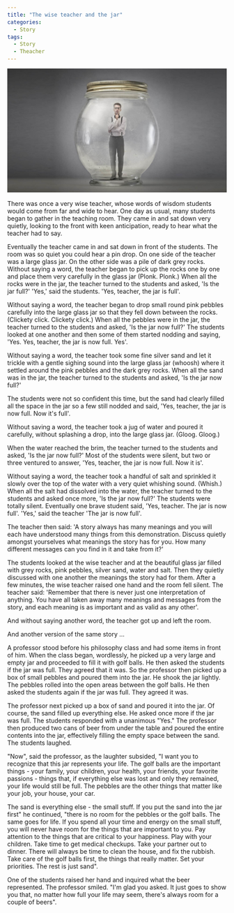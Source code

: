```yaml
---
title: "The wise teacher and the jar"
categories:
  - Story
tags: 
  - Story
  - Theacher
---
```


![no-alignment](/assets/images/wise-teacher-1200x675.jpg)

There was once a very wise teacher, whose words of wisdom students would come from far and wide to hear. One day as usual, many students began to gather in the teaching room. They came in and sat down very quietly, looking to the front with keen anticipation, ready to hear what the teacher had to say.

Eventually the teacher came in and sat down in front of the students. The room was so quiet you could hear a pin drop. On one side of the teacher was a large glass jar. On the other side was a pile of dark grey rocks. Without saying a word, the teacher began to pick up the rocks one by one and place them very carefully in the glass jar (Plonk. Plonk.) When all the rocks were in the jar, the teacher turned to the students and asked, 'Is the jar full?' 'Yes,' said the students. 'Yes, teacher, the jar is full'.

Without saying a word, the teacher began to drop small round pink pebbles carefully into the large glass jar so that they fell down between the rocks. (Clickety click. Clickety click.) When all the pebbles were in the jar, the teacher turned to the students and asked, 'Is the jar now full?' The students looked at one another and then some of them started nodding and saying, 'Yes. Yes, teacher, the jar is now full. Yes'.

Without saying a word, the teacher took some fine silver sand and let it trickle with a gentle sighing sound into the large glass jar (whoosh) where it settled around the pink pebbles and the dark grey rocks. When all the sand was in the jar, the teacher turned to the students and asked, 'Is the jar now full?'

The students were not so confident this time, but the sand had clearly filled all the space in the jar so a few still nodded and said, 'Yes, teacher, the jar is now full. Now it's full'.

Without saving a word, the teacher took a jug of water and poured it carefully, without splashing a drop, into the large glass jar. (Gloog. Gloog.)

When the water reached the brim, the teacher turned to the students and asked, 'Is the jar now full?' Most of the students were silent, but two or three ventured to answer, 'Yes, teacher, the jar is now full. Now it is'.

Without saying a word, the teacher took a handful of salt and sprinkled it slowly over the top of the water with a very quiet whishing sound. (Whish.) When all the salt had dissolved into the water, the teacher turned to the students and asked once more, 'Is the jar now full?' The students were totally silent. Eventually one brave student said, 'Yes, teacher. The jar is now full'. 'Yes,' said the teacher 'The jar is now full'.

The teacher then said: 'A story always has many meanings and you will each have understood many things from this demonstration. Discuss quietly amongst yourselves what meanings the story has for you. How many different messages can you find in it and take from it?'

The students looked at the wise teacher and at the beautiful glass jar filled with grey rocks, pink pebbles, silver sand, water and salt. Then they quietly discussed with one another the meanings the story had for them. After a few minutes, the wise teacher raised one hand and the room fell silent. The teacher said: 'Remember that there is never just one interpretation of anything. You have all taken away many meanings and messages from the story, and each meaning is as important and as valid as any other'.

And without saying another word, the teacher got up and left the room.

And another version of the same story ...

A professor stood before his philosophy class and had some items in front of him. When the class began, wordlessly, he picked up a very large and empty jar and proceeded to fill it with golf balls. He then asked the students if the jar was full. They agreed that it was. So the professor then picked up a box of small pebbles and poured them into the jar. He shook the jar lightly. The pebbles rolled into the open areas between the golf balls. He then asked the students again if the jar was full. They agreed it was.

The professor next picked up a box of sand and poured it into the jar. Of course, the sand filled up everything else. He asked once more if the jar was full. The students responded with a unanimous "Yes." The professor then produced two cans of beer from under the table and poured the entire contents into the jar, effectively filling the empty space between the sand. The students laughed.

"Now", said the professor, as the laughter subsided, "I want you to recognize that this jar represents your life. The golf balls are the important things - your family, your children, your health, your friends, your favorite passions - things that, if everything else was lost and only they remained, your life would still be full. The pebbles are the other things that matter like your job, your house, your car.

The sand is everything else - the small stuff. If you put the sand into the jar first" he continued, "there is no room for the pebbles or the golf balls. The same goes for life. If you spend all your time and energy on the small stuff, you will never have room for the things that are important to you. Pay attention to the things that are critical to your happiness. Play with your children. Take time to get medical checkups. Take your partner out to dinner. There will always be time to clean the house, and fix the rubbish. Take care of the golf balls first, the things that really matter. Set your priorities. The rest is just sand".

One of the students raised her hand and inquired what the beer represented. The professor smiled. "I'm glad you asked. It just goes to show you that, no matter how full your life may seem, there's always room for a couple of beers".


